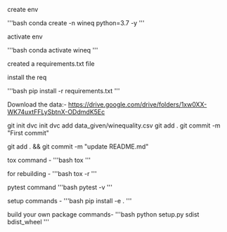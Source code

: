 create env

'''bash
conda create -n wineq python=3.7 -y
'''

activate env

'''bash
conda activate wineq
'''

created a requirements.txt file

install the req

'''bash
pip install -r requirements.txt 
'''

Download the data:- https://drive.google.com/drive/folders/1xw0XX-WK74uxtFFLySbtnX-ODdmdK5Ec

git init
dvc init
dvc  add  data_given/winequality.csv
git add .
git commit -m "First commit"

git add . && git commit -m "update README.md"


tox command -
'''bash
tox
'''


for rebuilding -
'''bash
tox -r 
'''

pytest command
'''bash
pytest -v
'''

setup commands -
'''bash
pip install -e .
'''

build your own package commands-
'''bash
python setup.py sdist bdist_wheel
'''


